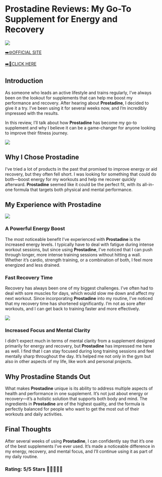 # **Prostadine Reviews**: My Go-To Supplement for Energy and Recovery

[![](https://static.vecteezy.com/system/resources/thumbnails/019/896/014/small/buy-now-gradient-button-with-cart-symbol-buy-now-illustration-png.png)](https://edetoop.top/lander/sugarpreland-1/prostad.html) 

[➡️🌐OFFICIAL SITE](https://edetoop.top/lander/sugarpreland-1/prostad.html) 

[➡️🔗CLICK HERE](https://edetoop.top/lander/sugarpreland-1/prostad.html) 


## Introduction

As someone who leads an active lifestyle and trains regularly, I’ve always been on the lookout for supplements that can help me boost my performance and recovery. After hearing about **Prostadine**, I decided to give it a try. I’ve been using it for several weeks now, and I’m incredibly impressed with the results.

In this review, I’ll talk about how **Prostadine** has become my go-to supplement and why I believe it can be a game-changer for anyone looking to improve their fitness journey.

[![](https://wallpapers.com/images/hd/red-order-now-button-udg4jcj4arvn8b0n-2.png)](https://edetoop.top/lander/sugarpreland-1/prostad.html)  

## Why I Chose **Prostadine**

I’ve tried a lot of products in the past that promised to improve energy or aid recovery, but they often fell short. I was looking for something that could do both—boost energy for my workouts and help me recover quickly afterward. **Prostadine** seemed like it could be the perfect fit, with its all-in-one formula that targets both physical and mental performance.

## My Experience with **Prostadine**

[![](https://static.vecteezy.com/system/resources/thumbnails/019/896/014/small/buy-now-gradient-button-with-cart-symbol-buy-now-illustration-png.png)](https://edetoop.top/lander/sugarpreland-1/prostad.html)

### A Powerful Energy Boost

The most noticeable benefit I’ve experienced with **Prostadine** is the increased energy levels. I typically have to deal with fatigue during intense workout sessions, but since using **Prostadine**, I’ve noticed that I can push through longer, more intense training sessions without hitting a wall. Whether it’s cardio, strength training, or a combination of both, I feel more energized and less drained.

### Fast Recovery Time

Recovery has always been one of my biggest challenges. I’ve often had to deal with sore muscles for days, which would slow me down and affect my next workout. Since incorporating **Prostadine** into my routine, I’ve noticed that my recovery time has shortened significantly. I’m not as sore after workouts, and I can get back to training faster and more effectively.

[![](https://wallpapers.com/images/hd/red-order-now-button-udg4jcj4arvn8b0n-2.png)](https://edetoop.top/lander/sugarpreland-1/prostad.html)  

### Increased Focus and Mental Clarity

I didn’t expect much in terms of mental clarity from a supplement designed primarily for energy and recovery, but **Prostadine** has impressed me here as well. I find that I can stay focused during long training sessions and feel mentally sharp throughout the day. It’s helped me not only in the gym but also in other aspects of my life, like work and personal projects.

## Why **Prostadine** Stands Out

What makes **Prostadine** unique is its ability to address multiple aspects of health and performance in one supplement. It’s not just about energy or recovery—it’s a holistic solution that supports both body and mind. The ingredients in **Prostadine** are of the highest quality, and the formula is perfectly balanced for people who want to get the most out of their workouts and daily activities.

## Final Thoughts

After several weeks of using **Prostadine**, I can confidently say that it’s one of the best supplements I’ve ever used. It’s made a noticeable difference in my energy, recovery, and mental focus, and I’ll continue using it as part of my daily routine.

### Rating: 5/5 Stars 🌟🌟🌟🌟🌟
